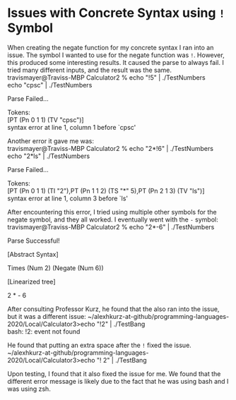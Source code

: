# Issues with Concrete Syntax using `!` Symbol

When creating the negate function for my concrete syntax I ran into an issue. The symbol I wanted to use for the negate function was `!`. However, this produced some interesting results. It caused the parse to always fail. I tried many different inputs, and the result was the same.  
travismayer@Traviss-MBP Calculator2 % echo "!5" | ./TestNumbers  
echo "cpsc" | ./TestNumbers  

Parse              Failed...  

Tokens:  
[PT (Pn 0 1 1) (TV "cpsc")]  
syntax error at line 1, column 1 before `cpsc'  


Another error it gave me was:  
travismayer@Traviss-MBP Calculator2 % echo "2*!6" | ./TestNumbers  
echo "2*ls" | ./TestNumbers  
  
Parse              Failed...  
  
Tokens:  
[PT (Pn 0 1 1) (TI "2"),PT (Pn 1 1 2) (TS "*" 5),PT (Pn 2 1 3) (TV "ls")]  
syntax error at line 1, column 3 before `ls'  
  
After encountering this error, I tried using multiple other symbols for the negate symbol, and they all worked. I eventually went with the `-` symbol:  
travismayer@Traviss-MBP Calculator2 % echo "2*-6" | ./TestNumbers  
  
Parse Successful!  
  
[Abstract Syntax]  
  
Times (Num 2) (Negate (Num 6))  
  
[Linearized tree]  
  
2 * - 6  
  
After consulting Professor Kurz, he found that the also ran into the issue, but it was a different issue:
~/alexhkurz-at-github/programming-languages-2020/Local/Calculator3>echo "!2" | ./TestBang  
bash: !2: event not found  
  
He found that putting an extra space after the `!` fixed the issue.  
~/alexhkurz-at-github/programming-languages-2020/Local/Calculator3>echo "! 2" | ./TestBang  
  
Upon testing, I found that it also fixed the issue for me. We found that the different error message is likely due to the fact that he was using bash and I was using zsh. 